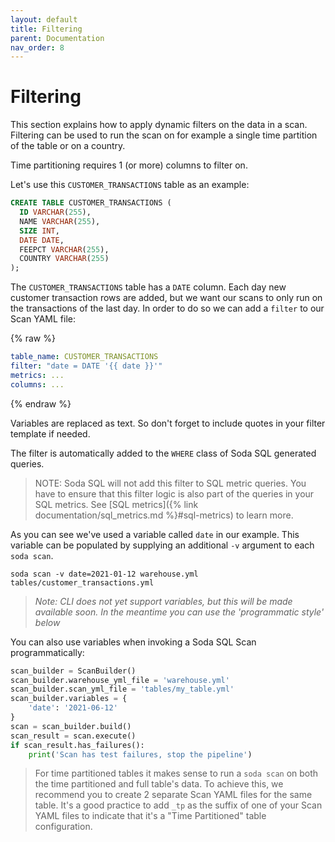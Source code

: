 ```yaml
---
layout: default
title: Filtering
parent: Documentation
nav_order: 8
---
```


# Filtering

This section explains how to apply dynamic filters on the data in a scan.  Filtering can be
used to run the scan on for example a single time partition of the table or on a country.

Time partitioning requires 1 (or more) columns to filter on.

Let's use this `CUSTOMER_TRANSACTIONS` table as an example:

```sql
CREATE TABLE CUSTOMER_TRANSACTIONS (
  ID VARCHAR(255),
  NAME VARCHAR(255),
  SIZE INT,
  DATE DATE,
  FEEPCT VARCHAR(255),
  COUNTRY VARCHAR(255)
);
```

The `CUSTOMER_TRANSACTIONS` table has a `DATE` column.  Each day new customer transaction
rows are added, but we want our scans to only run on the transactions of the last day. In order
to do so we can add a `filter` to our Scan YAML file:

{% raw %}
```yaml
table_name: CUSTOMER_TRANSACTIONS
filter: "date = DATE '{{ date }}'"
metrics: ...
columns: ...
```
{% endraw %}

Variables are replaced as text.  So don't forget to include quotes in your filter template if needed.

The filter is automatically added to the `WHERE` class of Soda SQL generated queries.

> NOTE: Soda SQL will not add this filter to SQL metric queries.  You have to ensure that this filter logic is also
> part of the queries in your SQL metrics. See [SQL metrics]({% link documentation/sql_metrics.md %}#sql-metrics) to learn more.

As you can see we've used a variable called `date` in our example. This variable can be populated
by supplying an additional `-v` argument to each `soda scan`.

```
soda scan -v date=2021-01-12 warehouse.yml tables/customer_transactions.yml
```

> _Note: CLI does not yet support variables, but this will be made available soon. In the meantime you can use  the 'programmatic style' below_

You can also use variables when invoking a Soda SQL Scan programmatically:

```python
scan_builder = ScanBuilder()
scan_builder.warehouse_yml_file = 'warehouse.yml'
scan_builder.scan_yml_file = 'tables/my_table.yml'
scan_builder.variables = {
    'date': '2021-06-12'
}
scan = scan_builder.build()
scan_result = scan.execute()
if scan_result.has_failures():
    print('Scan has test failures, stop the pipeline')
```

> For time partitioned tables it makes sense to run a `soda scan` on both
the time partitioned and full table's data.  To achieve this, we recommend
you to create 2 separate Scan YAML files for the same table.
It's a good practice to add `_tp` as the suffix of one of your Scan YAML files
to indicate that  it's a "Time Partitioned" table configuration.